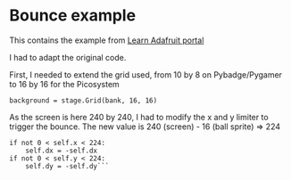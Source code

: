 # Bounce example
This contains the example from [Learn Adafruit portal](https://learn.adafruit.com/circuitpython-stage-game-library)

I had to adapt the original code.

First, I needed to extend the grid used, from 10 by 8 on Pybadge/Pygamer to 16 by 16 for the Picosystem

```
background = stage.Grid(bank, 16, 16)
```

As the screen is here 240 by 240, I had to modify the x and y limiter to trigger the bounce. The new value is 240 (screen) - 16 (ball sprite) => 224

```
if not 0 < self.x < 224:
    self.dx = -self.dx
if not 0 < self.y < 224:
    self.dy = -self.dy```